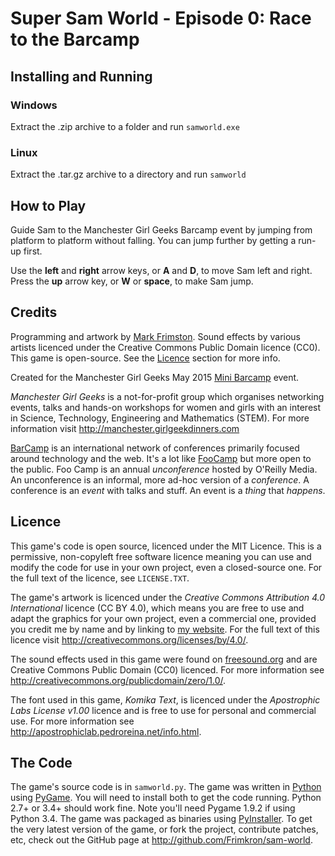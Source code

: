 Super Sam World - Episode 0: Race to the Barcamp
================================================

Installing and Running
----------------------

### Windows ###
Extract the .zip archive to a folder and run `samworld.exe`

### Linux ###
Extract the .tar.gz archive to a directory and run `samworld`

How to Play
-----------

Guide Sam to the Manchester Girl Geeks Barcamp event by jumping from platform to
platform without falling. You can jump further by getting a run-up first.

Use the __left__ and __right__ arrow keys, or __A__ and __D__, to move Sam left
and right. Press the __up__ arrow key, or __W__ or __space__, to make Sam jump.

Credits
-------

Programming and artwork by [Mark Frimston]. Sound effects by various artists
licenced under the Creative Commons Public Domain licence (CC0). This game is
open-source. See the [Licence](#licence) section for more info.

Created for the Manchester Girl Geeks May 2015 [Mini Barcamp] event. 

_Manchester Girl Geeks_ is a not-for-profit group which organises networking
events, talks and hands-on workshops for women and girls with an interest in 
Science, Technology, Engineering and Mathematics (STEM). For more information 
visit <http://manchester.girlgeekdinners.com>

[BarCamp] is an international network of conferences primarily focused around
technology and the web. It's a lot like [FooCamp] but more open to the public. 
Foo Camp is an annual _unconference_ hosted by O'Reilly Media. An unconference
is an informal, more ad-hoc version of a _conference_. A conference is an
_event_ with talks and stuff. An event is a _thing_ that _happens_.

[Mark Frimston]: http://markfrimston.co.uk
[Mini Barcamp]: http://manchester.girlgeekdinners.com/barcamp/
[BarCamp]: http://barcamp.org
[FooCamp]: http://en.wikipedia.org/wiki/Foo_Camp

Licence
-------

This game's code is open source, licenced under the MIT Licence. This is a
permissive, non-copyleft free software licence meaning you can use and modify
the code for use in your own project, even a closed-source one. For the full
text of the licence, see `LICENSE.TXT`.

The game's artwork is licenced under the _Creative Commons Attribution 4.0 
International_ licence (CC BY 4.0), which means you are free to use and adapt
the graphics for your own project, even a commercial one, provided you credit me
by name and by linking to [my website]. For the full text of this licence visit
<http://creativecommons.org/licenses/by/4.0/>.

The sound effects used in this game were found on [freesound.org] and are
Creative Commons Public Domain (CC0) licenced. For more information see
<http://creativecommons.org/publicdomain/zero/1.0/>.

The font used in this game, _Komika Text_, is licenced under the 
_Apostrophic Labs License v1.00_ licence and is free to use for personal and
commercial use. For more information see 
<http://apostrophiclab.pedroreina.net/info.html>.

[my website]: http://markfrimston.co.uk
[freesound.org]: http://freesound.org

The Code
--------

The game's source code is in `samworld.py`. The game was written in [Python] 
using [PyGame]. You will need to install both to get the code running. 
Python 2.7+ or 3.4+ should work fine. Note you'll need Pygame 1.9.2 if using 
Python 3.4. The game was packaged as binaries using [PyInstaller]. To get the 
very latest version of the game, or fork the project, contribute patches, etc, 
check out the GitHub page at <http://github.com/Frimkron/sam-world>.

[Python]: https://www.python.org/
[PyGame]: http://pygame.org
[PyInstaller]: http://www.pyinstaller.org
